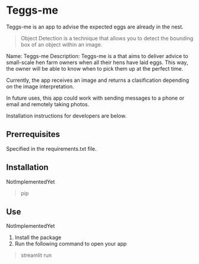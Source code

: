 # Teggs-me
Teggs-me is an app to advise the expected eggs are already in the nest.

> Object Detection is a technique that allows you to detect the bounding box of an object within an image. 

Name: Teggs-me Description: Teggs-me is a that aims to deliver advice to small-scale hen farm owners when all their hens have laid eggs. This way, the owner will be able to know when to pick them up at the perfect time.

Currently, the app receives an image and returns a clasification depending on the image interpretation.

In future uses, this app could work with sending messages to a phone or email and remotely taking photos.

Installation instructions for developers are below.

## Prerrequisites 

Specified in the requirements.txt file. 

## Installation
NotImplementedYet
> pip 

## Use
NotImplementedYet
1. Install the package
2. Run the following command to open your app

> streamlit run 